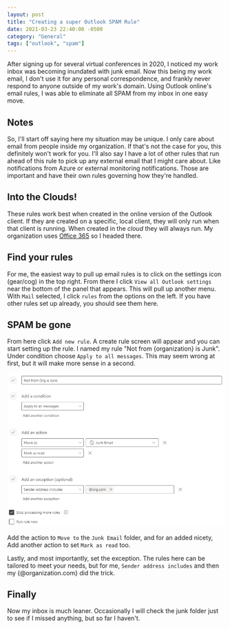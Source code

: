 ```yaml
---
layout: post
title: "Creating a super Outlook SPAM Rule"
date: 2021-03-23 22:40:00 -0500
category: "General"
tags: ["outlook", "spam"]
---
```


After signing up for several virtual conferences in 2020, I noticed my work inbox was becoming inundated with junk email. Now this being my work email, I don't use it for any personal correspondence, and frankly never respond to anyone outside of my work's domain. Using Outlook online's email rules, I was able to eliminate all SPAM from my inbox in one easy move.

<!--more-->

## Notes

So, I'll start off saying here my situation may be unique. I only care about email from people inside my organization. If that's not the case for you, this definitely won't work for you. I'll also say I have a lot of other rules that run ahead of this rule to pick up any external email that I might care about. Like notifications from Azure or external monitoring notifications. Those are important and have their own rules governing how they're handled.

## Into the Clouds!

These rules work best when created in the online version of the Outlook client. If they are created on a specific, local client, they will only run when that client is running. When created in the _cloud_ they will always run. My organization uses [Office 365](https://outlook.office365.com/mail/inbox) so I headed there.

## Find your rules

For me, the easiest way to pull up email rules is to click on the settings icon (gear/cog) in the top right. From there I click `View all Outlook settings` near the bottom of the panel that appears. This will pull up another menu. With `Mail` selected, I click `rules` from the options on the left. If you have other rules set up already, you should see them here.

## SPAM be gone

From here click `Add new rule`. A create rule screen will appear and you can start setting up the rule. I named my rule "Not from {organization} is Junk". Under condition choose `Apply to all messages`. This may seem wrong at first, but it will make more sense in a second.

![Rules](/assets/img/outlook-spam-rules/rules.png)

Add the action to `Move to` the `Junk Email` folder, and for an added nicety, Add another action to set `Mark as read` too.

Lastly, and most importantly, set the exception. The rules here can be tailored to meet your needs, but for me, `Sender address includes` and then my {@organization.com} did the trick.

## Finally

Now my inbox is much leaner. Occasionally I will check the junk folder just to see if I missed anything, but so far I haven't.
